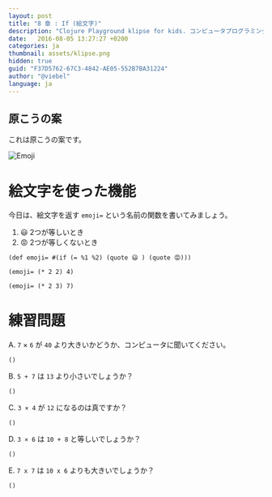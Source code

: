 ```yaml
---
layout: post
title: "8 章 : If (絵文字)"
description: "Clojure Playground klipse for kids. コンピュータプログラミングのコース。関数の紹介。"
date:   2016-08-05 13:27:27 +0200
categories: ja
thumbnail: assets/klipse.png
hidden: true
guid: "F37D5762-67C3-4842-AE05-552B7BA31224"
author: "@viebel"
language: ja
---
```


## 原こうの案

これは原こうの案です。

![Emoji](/assets/emoji.jpg)

# 絵文字を使った機能

今日は、絵文字を返す `emoji=` という名前の関数を書いてみましょう。

1. 😃  2つが等しいとき
2. 😡  2つが等しくないとき

~~~klipse
(def emoji= #(if (= %1 %2) (quote 😃 ) (quote 😡)))
~~~

~~~klipse
(emoji= (* 2 2) 4)
~~~

~~~klipse
(emoji= (* 2 3) 7)
~~~

# 練習問題

A. `7` × `6` が `40` より大きいかどうか、コンピュータに聞いてください。
~~~klipse
()
~~~

B. `5 + 7` は `13` より小さいでしょうか？

~~~klipse
()
~~~

C. `3 × 4` が `12` になるのは真ですか？

~~~klipse
()
~~~

D. `3 × 6` は `10 + 8` と等しいでしょうか？

~~~klipse
()
~~~

E. `7 x 7` は `10 x 6` よりも大きいでしょうか？

~~~klipse
()
~~~

